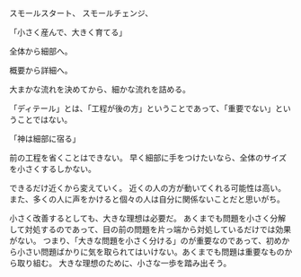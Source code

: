 スモールスタート、
スモールチェンジ、

「小さく産んで、大きく育てる」

全体から細部へ。

概要から詳細へ。

大まかな流れを決めてから、細かな流れを詰める。

「ディテール」とは、「工程が後の方」ということであって、「重要でない」ということではない。

「神は細部に宿る」

前の工程を省くことはできない。
早く細部に手をつけたいなら、全体のサイズを小さくするしかない。

できるだけ近くから変えていく。
近くの人の方が動いてくれる可能性は高い。
また、多くの人に声をかけると個々の人は自分に関係ないことだと思いがち。

小さく改善するとしても、大きな理想は必要だ。
あくまでも問題を小さく分解して対処するのであって、目の前の問題を片っ端から対処しているだけでは効果がない。
つまり、「大きな問題を小さく分ける」のが重要なのであって、初めから小さい問題ばかりに気を取られてはいけない。あくまでも問題は重要なものから取り組む。
大きな理想のために、小さな一歩を踏み出そう。
